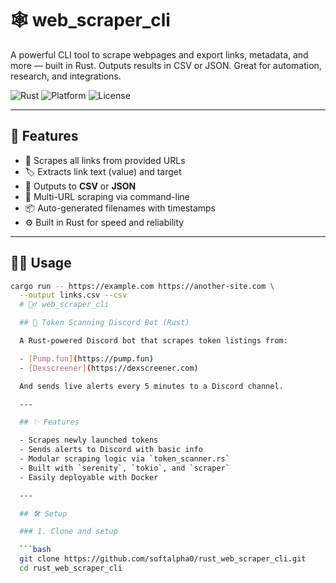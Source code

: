 # 🕸️ web_scraper_cli

A powerful CLI tool to scrape webpages and export links, metadata, and more — built in Rust. Outputs results in CSV or JSON. Great for automation, research, and integrations.

![Rust](https://img.shields.io/badge/Rust-1.70%2B-orange?style=flat&logo=rust)
![Platform](https://img.shields.io/badge/platform-CLI-blue.svg)
![License](https://img.shields.io/badge/license-MIT-green.svg)

---

## 🚀 Features

- 🔗 Scrapes all links from provided URLs
- 🏷️ Extracts link text (value) and target
- 🧾 Outputs to **CSV** or **JSON**
- 🧠 Multi-URL scraping via command-line
- 📦 Auto-generated filenames with timestamps
- ⚙️ Built in Rust for speed and reliability

---

## 🧑‍💻 Usage

```bash
cargo run -- https://example.com https://another-site.com \
  --output links.csv --csv
  # 🕵️‍♂️ web_scraper_cli

  ## 🧠 Token Scanning Discord Bot (Rust)

  A Rust-powered Discord bot that scrapes token listings from:

  - [Pump.fun](https://pump.fun)
  - [Dexscreener](https://dexscreener.com)

  And sends live alerts every 5 minutes to a Discord channel.

  ---

  ## ✨ Features

  - Scrapes newly launched tokens
  - Sends alerts to Discord with basic info
  - Modular scraping logic via `token_scanner.rs`
  - Built with `serenity`, `tokio`, and `scraper`
  - Easily deployable with Docker

  ---

  ## 🛠️ Setup

  ### 1. Clone and setup

  ```bash
  git clone https://github.com/softalpha0/rust_web_scraper_cli.git
  cd rust_web_scraper_cli